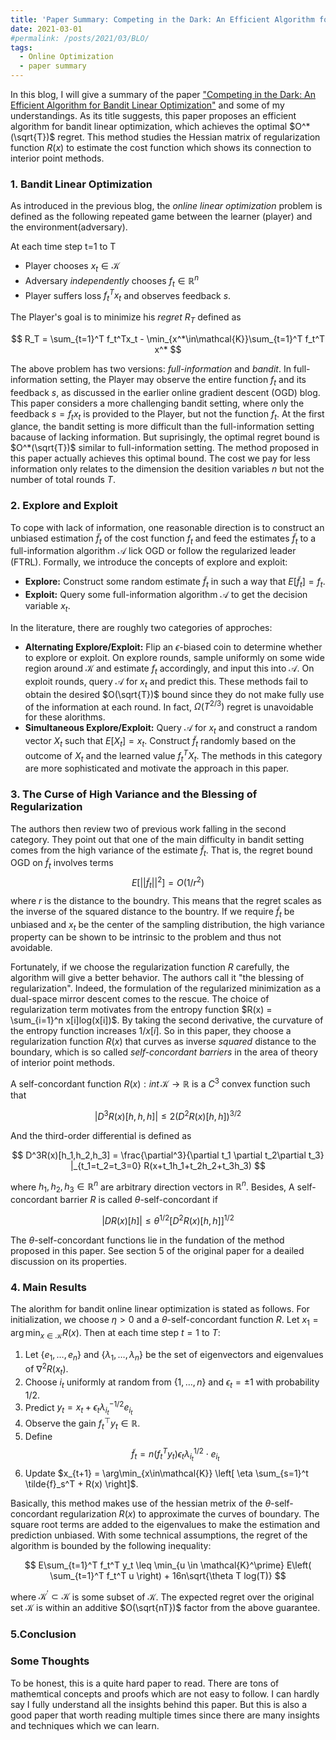 ```yaml
---
title: 'Paper Summary: Competing in the Dark: An Efficient Algorithm for Bandit Linear Optimization'
date: 2021-03-01
#permalink: /posts/2021/03/BLO/
tags:
  - Online Optimization
  - paper summary
---
```


In this blog, I will give a summary of the paper ["Competing in the Dark: An Efficient Algorithm for Bandit Linear Optimization"](http://web.eecs.umich.edu/~jabernet/123-Abernethy.pdf) and some of my understandings. As its title suggests, this paper proposes an efficient algorithm for bandit linear optimization, which achieves the optimal $O^*(\sqrt{T})$ regret. This method studies the Hessian matrix of regularization function $R(x)$ to estimate the cost function which shows its connection to interior point methods.

### 1. Bandit Linear Optimization

As introduced in the previous blog, the *online linear optimization* problem is defined as the following repeated game between the learner (player) and the environment(adversary).

At each time step t=1 to T
- Player chooses $x_t \in \mathcal{K}$
- Adversary *independently* chooses $f_t\in \mathbb{R}^n$
- Player suffers loss $f_t^T x_t$ and observes feedback $s$.

The Player's goal is to minimize his *regret* $R_T$ defined as 

$$
R_T = \sum_{t=1}^T f_t^Tx_t - \min_{x^*\in\mathcal{K}}\sum_{t=1}^T f_t^T x^*
$$

The above problem has two versions: *full-information* and *bandit*. In full-information setting, the Player may observe the entire function $f_t$ and its feedback $s$, as discussed in the earlier online gradient descent (OGD) blog. This paper considers a more challenging bandit setting, where only the feedback $s=f_t x_t$ is provided to the Player, but not the function $f_t$. At the first glance, the bandit setting is more difficult than the full-information setting bacause of lacking information. But suprisingly, the optimal regret bound is $O^*(\sqrt{T})$ similar to full-information setting. The method proposed in this paper actually achieves this optimal bound. The cost we pay for less information only relates to the dimension the desition variables $n$ but not the number of total rounds $T$.

### 2. Explore and Exploit

To cope with lack of information, one reasonable direction is to construct an unbiased estimation $\tilde{f}_t$ of the cost function $f_t$ and feed the estimates $\tilde{f}_t$ to a full-information algorithm $\mathcal{A}$ lick OGD or follow the regularized leader (FTRL). Formally, we introduce the concepts of explore and exploit:

- **Explore:** Construct some random estimate $\tilde{f}_t$ in such a way that $E[\tilde{f}_t]=f_t$.
- **Exploit:** Query some full-information algorithm $\mathcal{A}$ to get the decision variable $x_t$.

In the literature, there are roughly two categories of approches:

- **Alternating Explore/Exploit:** Flip an $\epsilon$-biased coin to determine whether to explore or exploit. On explore rounds, sample uniformly on some wide region around $\mathcal{K}$ and estimate $f_t$ accordingly, and input this into $\mathcal{A}$. On exploit rounds, query $\mathcal{A}$ for $x_t$ and predict this. These methods fail to obtain the desired $O(\sqrt{T})$ bound since they do not make fully use of the information at each round. In fact, $\Omega(T^{2/3})$ regret is unavoidable for these alorithms.
- **Simultaneous Explore/Exploit:** Query $\mathcal{A}$ for $x_t$ and construct a random vector $X_t$ such that $E[X_t] = x_t$. Construct $\tilde{f}_t$ randomly based on the outcome of $X_t$ and the learned value $f_t^T X_t$. The methods in this category are more sophisticated and motivate the approach in this paper.

### 3. The Curse of High Variance and the Blessing of Regularization

The authors then review two of previous work falling in the second category. They point out that one of the main difficulty in bandit setting comes from the high variance of the estimate $\tilde{f}_t$. That is, the regret bound OGD on $\tilde{f}_t$ involves terms 
$$E[||\tilde{f}_t||^2]=O(1/r^2)$$ 
where $r$ is the distance to the boundry. This means that the regret scales as the inverse of the squared distance to the bountry. If we require $\tilde{f}_t$ be unbiased and $x_t$ be the center of the sampling distribution, the high variance property can be shown to be intrinsic to the problem and thus not avoidable.

Fortunately, if we choose the regularization function $R$ carefully, the algorithm will give a better behavior. The authors call it "the blessing of regularization". Indeed, the formulation of the regularized minimization as a dual-space mirror descent comes to the rescue. The choice of regularization term motivates from the entropy function $R(x) = \sum_{i=1}^n x[i]log(x[i])$. By taking the second derivative, the curvature of the entropy function increases $1/x[i]$. So in this paper, they choose a regularization function $R(x)$ that curves as inverse *squared* distance to the boundary, which is so called *self-concordant barriers* in the area of theory of interior point methods.

A self-concordant function $R(x): int\,\mathcal{K} \rightarrow \mathbb{R}$ is a $C^3$ convex function such that 

$$
| D^3 R(x)[h,h,h] | \leq 2 \left( D^2R(x)[h,h] \right)^{3/2}
$$

And the third-order differential is defined as 

$$
D^3R(x)[h_1,h_2,h_3] = \frac{\partial^3}{\partial t_1 \partial t_2\partial t_3} |_{t_1=t_2=t_3=0} R(x+t_1h_1+t_2h_2+t_3h_3)
$$

where $h_1,h_2,h_3 \in \mathbb{R}^n$ are arbitrary direction vectors in $\mathbb{R}^n$. Besides, A self-concordant barrier $R$ is called $\theta$-self-concordant if 

$$
|DR(x)[h]| \leq \theta^{1/2} [D^2 R(x)[h,h]]^{1/2}
$$

The $\theta$-self-concordant functions lie in the fundation of the method proposed in this paper. See section 5 of the original paper for a deailed discussion on its properties.

### 4. Main Results

The alorithm for bandit online linear optimization is stated as follows. 
For initialization, we choose $\eta>0$ and a $\theta$-self-concordant function $R$. Let $x_1 = \arg\min_{x\in\mathcal{K}} R(x)$. Then at each time step $t=1$ to $T$:

1. Let $\{ e_1,\dots,e_n \}$ and $\{ \lambda_1,\dots,\lambda_n \}$ be the set of eigenvectors and eigenvalues of $\nabla^2 R(x_t)$.
2. Choose $i_t$ uniformly at random from $\{1,\dots,n\}$ and $\epsilon_t = \pm 1$ with probability $1/2$.
3. Predict $y_t = x_t + \epsilon_t \lambda_{i_t}^{-1/2}e_{i_t}$
4. Observe the gain $f_t^\top y_t \in \mathbb{R}$.
5. Define 
 $$\tilde{f}_t = n(f_t^T y_t)\epsilon_t\lambda_{i_t}^{1/2}\cdot e_{i_t}$$
6. Update $x_{t+1} = \arg\min_{x\in\mathcal{K}} \left[ \eta \sum_{s=1}^t \tilde{f}_s^T + R(x) \right]$.

Basically, this method makes use of the hessian metrix of the $\theta$-self-concordant regularization $R(x)$ to approximate the curves of boundary. The square root terms are added to the eigenvalues to make the estimation and prediction unbiased. With some technical assumptions, the regret of the algorithm is bounded by the following inequality:

$$
E\sum_{t=1}^T f_t^T y_t \leq \min_{u \in \mathcal{K}^\prime} E\left( \sum_{t=1}^T f_t^T u \right) + 16n\sqrt{\theta T log(T)}
$$

where $\mathcal{K}^\prime \subset \mathcal{K}$ is some subset of $\mathcal{K}$. The expected regret over the original set $\mathcal{K}$ is within an additive $O(\sqrt{nT})$ factor from the above guarantee. 


### 5.Conclusion



### Some Thoughts

To be honest, this is a quite hard paper to read. There are tons of mathemtical concepts and proofs which are not easy to follow. I can hardly say I fully understand all the insights behind this paper. But this is also a good paper that worth reading multiple times since there are many insights and techniques which we can learn.

